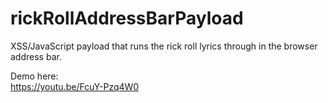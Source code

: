 # rickRollAddressBarPayload
XSS/JavaScript payload that runs the rick roll lyrics through in the browser address bar. 

Demo here:<br>
https://youtu.be/FcuY-Pzq4W0
